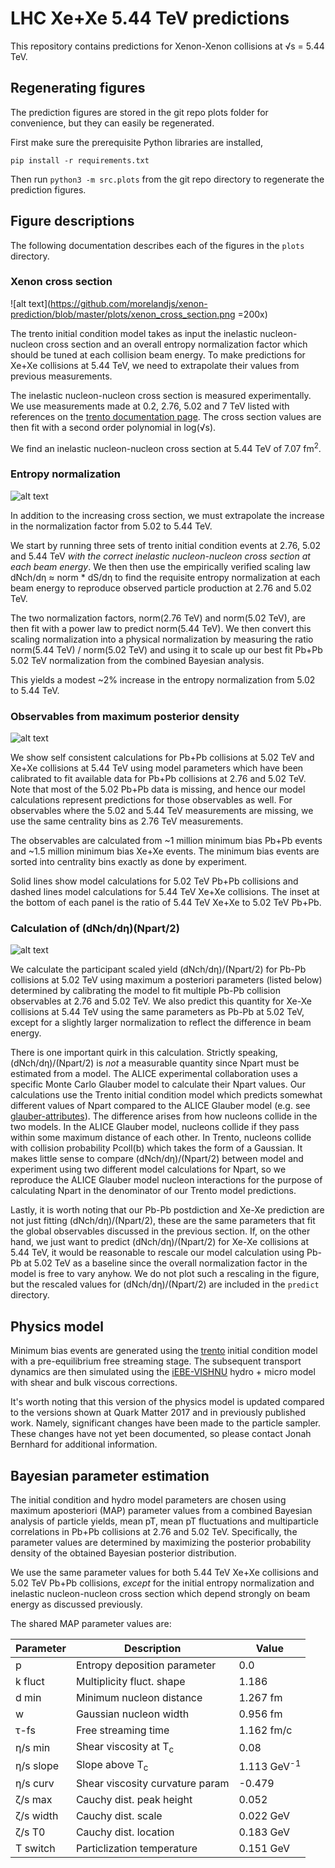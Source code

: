 # LHC Xe+Xe 5.44 TeV predictions

This repository contains predictions for Xenon-Xenon collisions at √s = 5.44 TeV.

## Regenerating figures

The prediction figures are stored in the git repo plots folder for convenience, but they can easily be regenerated.

First make sure the prerequisite Python libraries are installed,
```
pip install -r requirements.txt
```
Then run `python3 -m src.plots` from the git repo directory to regenerate the
prediction figures.

## Figure descriptions

The following documentation describes each of the figures in the `plots` directory.

### Xenon cross section
![alt text](https://github.com/morelandjs/xenon-prediction/blob/master/plots/xenon_cross_section.png =200x)

The trento initial condition model takes as input the inelastic nucleon-nucleon cross section and an overall entropy normalization factor which should be tuned at each collision beam energy. To make predictions for Xe+Xe collisions at 5.44 TeV, we need to extrapolate their values from previous measurements. 

The inelastic nucleon-nucleon cross section is measured experimentally. We use measurements made at 0.2, 2.76, 5.02 and 7 TeV listed with references on the [trento documentation page](http://qcd.phy.duke.edu/trento/usage.html). The cross section values are then fit with a second order polynomial in log(√s).

We find an inelastic nucleon-nucleon cross section at 5.44 TeV of 7.07 fm<sup>2</sup>.

### Entropy normalization
![alt text](https://github.com/morelandjs/xenon-prediction/blob/master/plots/entropy_norm.png)

In addition to the increasing cross section, we must extrapolate the increase in the normalization factor from 5.02 to 5.44 TeV. 

We start by running three sets of trento initial condition events at 2.76, 5.02 and 5.44 TeV _with the correct inelastic nucleon-nucleon cross section at each beam energy_. We then then use the empirically verified scaling law dNch/dη ≈ norm * dS/dη to find the requisite entropy normalization at each beam energy to reproduce observed particle production at 2.76 and 5.02 TeV.

The two normalization factors, norm(2.76 TeV) and norm(5.02 TeV), are then fit with a power law to predict norm(5.44 TeV). We then convert this scaling normalization into a physical normalization by measuring the ratio norm(5.44 TeV) / norm(5.02 TeV) and using it to scale up our best fit Pb+Pb 5.02 TeV normalization from the combined Bayesian analysis.

This yields a modest ~2% increase in the entropy normalization from 5.02 to 5.44 TeV.

### Observables from maximum posterior density
![alt text](https://github.com/morelandjs/xenon-prediction/blob/master/plots/observables_map.png)

We show self consistent calculations for Pb+Pb collisions at 5.02 TeV and Xe+Xe collisions at 5.44 TeV using model parameters which have been calibrated to fit available data for Pb+Pb collisions at 2.76 and 5.02 TeV. Note that most of the 5.02 Pb+Pb data is missing, and hence our model calculations represent predictions for those observables as well. For observables where the 5.02 and 5.44 TeV measurements are missing, we use the same centrality bins as 2.76 TeV measurements.

The observables are calculated from ~1 million minimum bias Pb+Pb events and ~1.5 million minimum bias Xe+Xe events. The minimum bias events are sorted into centrality bins exactly as done by experiment.

Solid lines show model calculations for 5.02 TeV Pb+Pb collisions and dashed lines model calculations for 5.44 TeV Xe+Xe collisions. The inset at the bottom of each panel is the ratio of 5.44 TeV Xe+Xe to 5.02 TeV Pb+Pb.

### Calculation of (dNch/dη)(Npart/2)
![alt text](https://github.com/morelandjs/xenon-prediction/blob/master/plots/nch_per_npart.png)

We calculate the participant scaled yield (dNch/dη)/(Npart/2) for Pb-Pb collisions at 5.02 TeV using maximum a posteriori parameters (listed below) determined by calibrating the model to fit multiple Pb-Pb collision observables at 2.76 and 5.02 TeV.
We also predict this quantity for Xe-Xe collisions at 5.44 TeV using the same parameters as Pb-Pb at 5.02 TeV, except for a slightly larger normalization to reflect the difference in beam energy.

There is one important quirk in this calculation. 
Strictly speaking, (dNch/dη)/(Npart/2) is *not* a measurable quantity since Npart must be estimated from a model.
The ALICE experimental collaboration uses a specific Monte Carlo Glauber model to calculate their Npart values.
Our calculations use the Trento initial condition model which predicts somewhat different values of Npart compared to the ALICE Glauber model (e.g. see [glauber-attributes](https://github.com/morelandjs/glauber-attributes)).
The difference arises from how nucleons collide in the two models.
In the ALICE Glauber model, nucleons collide if they pass within some maximum distance of each other.
In Trento, nucleons collide with collision probability Pcoll(b) which takes the form of a Gaussian.
It makes little sense to compare (dNch/dη)/(Npart/2) between model and experiment using two different model calculations for Npart, so we reproduce the ALICE Glauber model nucleon interactions for the purpose of calculating Npart in the denominator of our Trento model predictions.

Lastly, it is worth noting that our Pb-Pb postdiction and Xe-Xe prediction are not just fitting (dNch/dη)/(Npart/2), these are the same parameters that fit the global observables discussed in the previous section. 
If, on the other hand, we just want to predict (dNch/dη)/(Npart/2) for Xe-Xe collisions at 5.44 TeV, it would be reasonable to rescale our model calculation using Pb-Pb at 5.02 TeV as a baseline since the overall normalization factor in the model is free to vary anyhow.
We do not plot such a rescaling in the figure, but the rescaled values for (dNch/dη)/(Npart/2) are included in the `predict` directory.

## Physics model

Minimum bias events are generated using the [trento](https://arxiv.org/abs/1412.4708) initial condition model with a pre-equilibrium free streaming stage. The subsequent transport dynamics are then simulated using the [iEBE-VISHNU](https://arxiv.org/abs/1409.8164) hydro + micro model with shear and bulk viscous corrections.

It's worth noting that this version of the physics model is updated compared to the versions shown at Quark Matter 2017 and in previously published work. Namely, significant changes have been made to the particle sampler. These changes have not yet been documented, so please contact Jonah Bernhard for additional information.

## Bayesian parameter estimation

The initial condition and hydro model parameters are chosen using maximum aposteriori (MAP) parameter values from a combined Bayesian analysis of particle yields, mean pT, mean pT fluctuations and multiparticle correlations in Pb+Pb collisions at 2.76 and 5.02 TeV. Specifically, the parameter values are determined by maximizing the posterior probability density of the obtained Bayesian posterior distribution.

We use the same parameter values for both 5.44 TeV Xe+Xe collisions and 5.02 TeV Pb+Pb collisions, _except_ for the initial entropy normalization and inelastic nucleon-nucleon cross section which depend strongly on beam energy as discussed previously.

The shared MAP parameter values are:

| Parameter | Description | Value |
| --------- | ----------- | ------ |
| p         | Entropy deposition parameter | 0.0 |
| k fluct   | Multiplicity fluct. shape | 1.186 |
| d min     | Minimum nucleon distance | 1.267 fm |
| w         | Gaussian nucleon width | 0.956 fm |
| τ-fs      | Free streaming time | 1.162 fm/c |
| η/s min   | Shear viscosity at T<sub>c</sub> | 0.08 |
| η/s slope | Slope above T<sub>c</sub> | 1.113 GeV<sup>-1</sup> |
| η/s curv  | Shear viscosity curvature param | -0.479 |
| ζ/s max   | Cauchy dist. peak height | 0.052 |
| ζ/s width | Cauchy dist. scale | 0.022 GeV |
| ζ/s T0    | Cauchy dist. location | 0.183 GeV |
| T switch  | Particlization temperature | 0.151 GeV |
